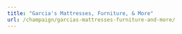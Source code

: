```yaml
---
title: "Garcia's Mattresses, Furniture, & More"
url: /champaign/garcias-mattresses-furniture-and-more/
---
```

